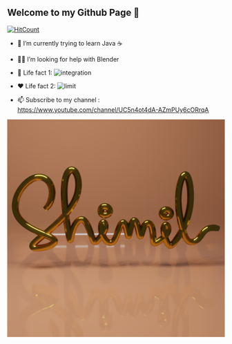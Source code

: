 ## Welcome to my Github Page 👋

[![HitCount](http://hits.dwyl.com/ShimilSAbraham/ShimilSAbraham.svg)](http://hits.dwyl.com/ShimilSAbraham/ShimilSAbraham)


- 🌱 I’m currently trying to learn Java ☕
- 💁🏾 I’m looking for help with Blender 


- 🥀 Life fact 1: ![integration](https://latex.codecogs.com/svg.latex?\dpi{400}Life%20=%20\int_{birth}^{death}%20\frac{happiness}{time}%20%20d(time))

- ❤️ Life fact 2: ![limit](https://latex.codecogs.com/svg.latex?\lim_{x%20\to%20true\%20love}%20Life(x)%20=%20\prod(Joy,Peace))

- 📫 Subscribe to my channel : https://www.youtube.com/channel/UC5n4ot4dA-AZmPUy6cORrqA



![Stylised text](https://github.com/ShimilSAbraham/Blender_Works/blob/main/shimil.png)
